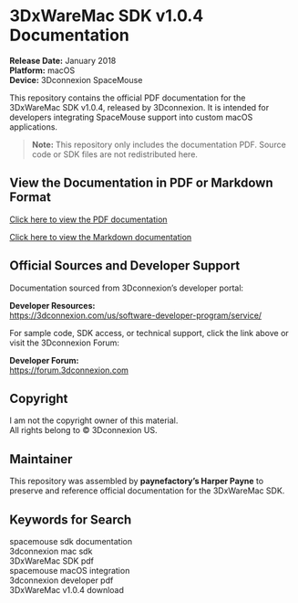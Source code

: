 # 3DxWareMac SDK v1.0.4 Documentation

**Release Date:** January 2018  
**Platform:** macOS  
**Device:** 3Dconnexion SpaceMouse

This repository contains the official PDF documentation for the 3DxWareMac SDK v1.0.4, released by 3Dconnexion. It is intended for developers integrating SpaceMouse support into custom macOS applications.

> **Note:** This repository only includes the documentation PDF. Source code or SDK files are not redistributed here.

## View the Documentation in PDF or Markdown Format


[Click here to view the PDF documentation](./3DxMacWare%20SDK.pdf)

[Click here to view the Markdown documentation](./3DxMacWare%20SDK.md)

## Official Sources and Developer Support

Documentation sourced from 3Dconnexion’s developer portal:

**Developer Resources:**  
https://3dconnexion.com/us/software-developer-program/service/

For sample code, SDK access, or technical support, click the link above or visit the 3Dconnexion Forum:

**Developer Forum:**  
https://forum.3dconnexion.com
## Copyright

I am not the copyright owner of this material.  
All rights belong to © 3Dconnexion US.

## Maintainer

This repository was assembled by **paynefactory’s Harper Payne** to preserve and reference official documentation for the 3DxWareMac SDK.

## Keywords for Search

spacemouse sdk documentation  
3dconnexion mac sdk  
3DxWareMac SDK pdf  
spacemouse macOS integration  
3dconnexion developer pdf  
3DxWareMac v1.0.4 download
